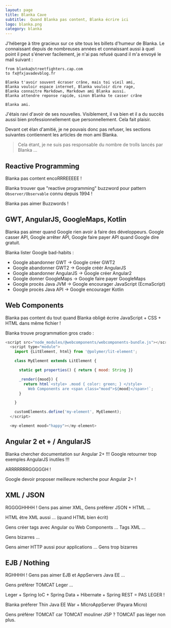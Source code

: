```yaml
---
layout: page
title: Blanka Cave
subtitle:  Quand Blanka pas content, Blanka écrire ici
logo: blanka.png
category: blanka
---
```


<div class="intro" markdown='1'>
J'héberge à titre gracieux sur ce site tous les billets d'humeur de Blanka. Le connaissant depuis de nombreuses années et connaissant aussi à quel point il peut s'énerver facilement, je n'ai pas refusé quand il m'a envoyé le mail suivant :

```
from blanka@streetfighters.cap.com
to fx@fxjavadevblog.fr
 
Blanka t'avoir souvent écraser crâne, mais toi vieil ami,
Blanka vouloir espace internet, Blanka vouloir dire rage,
Blanka connaitre Markdown, Markdown ami Blanka aussi.
Blanka attendre reponse rapide, sinon Blanka te casser crâne

Blanka ami.
```

J'étais ravi d'avoir de ses nouvelles. Visiblement, il va bien et il a du succès aussi bien professionnellement que personnellement. Cela fait plaisir.

Devant cet élan d'amitié, je ne pouvais donc pas refuser, les sections suivantes contiennent les articles de mon ami Blanka.

> Cela étant, je ne suis pas responsable du nombre de trolls lancés par Blanka ...
</div>
<!--excerpt-->

## Reactive Programming

Blanka pas content encoRRREEEEE !

Blanka trouver que "reactive programming" buzzword pour pattern `Observer/Observable` connu depuis 1994 !

Blanka pas aimer Buzzwords !

## GWT, AngularJS, GoogleMaps, Kotlin

Blanka pas aimer quand Google rien avoir à faire des développeurs. Google casser API, Google arrêter API, Google faire payer API quand Google dire gratuit.

Blanka lister Google bad-habits :

* Google abandonner GWT -> Google créer GWT2
* Google abandonner GWT2 -> Google créér AngularJS
* Google abandonner AngularJS -> Google créer Angular2
* Google donner GoogleMaps -> Google faire payer GoogleMaps
* Google procès Java JVM -> Google encourager JavaScript (EcmaScript)
* Google procès Java API -> Google encourager Kotlin

## Web Components

Blanka pas content du tout quand Blanka obligé écrire JavaScript + CSS + HTML dans même fichier !

Blanka trouve programmation gros crado :

```javascript
<script src="node_modules/@webcomponents/webcomponents-bundle.js"></script>
  <script type="module">
    import {LitElement, html} from '@polymer/lit-element';

    class MyElement extends LitElement {

      static get properties() { return { mood: String }}

      _render({mood}) {
        return html`<style> .mood { color: green; } </style>
          Web Components are <span class="mood">${mood}</span>!`;
      }

    }

    customElements.define('my-element', MyElement);
  </script>

  <my-element mood="happy"></my-element>
  ```

## Angular 2 et + / AngularJS

Blanka chercher documentation sur Angular 2+ !!! Google retourner trop exemples AngularJS inutiles !!!

ARRRRRRRGGGGGH !

Google devoir proposer meilleure recherche pour Angular 2+ !

## XML / JSON

RGGGGHHHH ! Gens pas aimer XML, Gens préférer JSON + HTML ...

HTML être XML aussi ... (quand HTML bien écrit)

Gens créer tags avec Angular ou Web Components ... Tags XML ...

Gens bizarres ...

Gens aimer HTTP aussi pour applications ... Gens trop bizarres

## EJB / Nothing

RGHHHH ! Gens pas aimer EJB et AppServers Java EE ...

Gens préférer TOMCAT Leger ...

Leger + Spring IoC + Spring Data + Hibernate + Spring REST = PAS LEGER !

Blanka préferer Thin Java EE War + MicroAppServer (Payara Micro)

Gens préférer TOMCAT car TOMCAT mouliner JSP ? TOMCAT pas léger non plus.